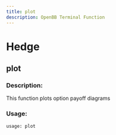 ```yaml
---
title: plot
description: OpenBB Terminal Function
---
```


# Hedge

## plot

### Description: 

This function plots option payoff diagrams

### Usage: 
```python
usage: plot
```



